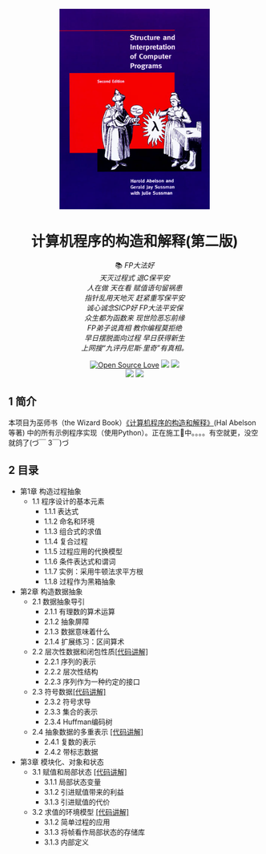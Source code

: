 <!--
 * @Descripttion: 
 * @Version: 1.0
 * @Author: ZhangHongYu
 * @Date: 2021-09-19 19:53:53
 * @LastEditors: ZhangHongYu
 * @LastEditTime: 2022-07-02 19:33:57
-->
<p align="center"><img src="pic/SICP_cover.jpeg" width="300" height="400"></p>

<div align="center">

# 计算机程序的构造和解释(第二版)

📚 *FP大法好* \
*天灭过程式 退C保平安* \
*人在做 天在看 赋值语句留祸患* \
*指针乱用天地灭 赶紧重写保平安* \
*诚心诚念SICP好 FP大法平安保* \
*众生都为函数来 现世险恶忘前缘* \
*FP弟子说真相 教你编程莫拒绝* \
*早日摆脱面向过程 早日获得新生* \
*上网搜“九评丹尼斯·里奇”有真相。* 

[![Open Source Love](https://badges.frapsoft.com/os/v2/open-source.svg?v=103)](https://github.com/orion-orion/SICP-Python) [![](https://img.shields.io/github/license/orion-orion/SICP-Python)](https://github.com/orion-orion/SICP-Python/blob/main/LICENSE) [![](https://img.shields.io/github/stars/orion-orion/SICP-Python?style=social)](https://github.com/orion-orion/SICP-Python)
<br/>
[![](https://img.shields.io/github/directory-file-count/orion-orion/SICP-Python)](https://github.com/orion-orion/SICP-Python) [![](https://img.shields.io/github/languages/code-size/orion-orion/SICP-Python)](https://github.com/orion-orion/SICP-Python) 
</div>

## 1 简介
本项目为巫师书（the Wizard Book）[《计算机程序的构造和解释》](https://web.mit.edu/6.001/6.037/sicp.pdf)(Hal Abelson等著) 中的所有示例程序实现（使用Python）。正在施工🚧中。。。。有空就更，没空就鸽了(づ￣ 3￣)づ 

## 2 目录
- 第1章 构造过程抽象
  - 1.1 程序设计的基本元素
    - 1.1.1 表达式 
    - 1.1.2 命名和环境
    - 1.1.3 组合式的求值
    - 1.1.4 复合过程
    - 1.1.5 过程应用的代换模型
    - 1.1.6 条件表达式和谓词
    - 1.1.7 实例：采用牛顿法求平方根
    - 1.1.8 过程作为黑箱抽象
- 第2章 构造数据抽象
  - 2.1 数据抽象导引
    - 2.1.1 有理数的算术运算
    - 2.1.2 抽象屏障
    - 2.1.3 数据意味着什么
    - 2.1.4 扩展练习：区间算术
  - 2.2 层次性数据和闭包性质[[代码讲解]](https://www.cnblogs.com/orion-orion/p/16234680.html) 
    - 2.2.1 序列的表示 
    - 2.2.2 层次性结构 
    - 2.2.3 序列作为一种约定的接口 
  - 2.3 符号数据[[代码讲解]](https://www.cnblogs.com/orion-orion/p/17026000.html) 
    - 2.3.2 符号求导 
    - 2.3.3 集合的表示 
    - 2.3.4 Huffman编码树
  - 2.4 抽象数据的多重表示 [[代码讲解]](https://www.cnblogs.com/orion-orion/p/17065543.html) 
    -  2.4.1 复数的表示
    -  2.4.2 带标志数据 
- 第3章 模块化、对象和状态
  - 3.1 赋值和局部状态 [[代码讲解]](https://www.cnblogs.com/orion-orion/p/17185719.html) 
    - 3.1.1 局部状态变量
    - 3.1.2 引进赋值带来的利益
    - 3.1.3 引进赋值的代价    
  - 3.2 求值的环境模型 [[代码讲解]](https://www.cnblogs.com/orion-orion/p/17247251.html) 
    - 3.1.2 简单过程的应用
    - 3.1.3 将帧看作局部状态的存储库
    - 3.1.3 内部定义


